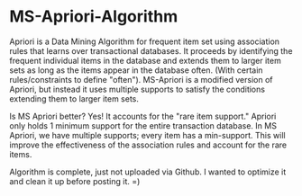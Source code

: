 # MS-Apriori-Algorithm
Apriori is a Data Mining Algorithm for frequent item set using association rules that learns over transactional databases. 
It proceeds by identifying the frequent individual items in the database and extends them to larger item sets as long as
the items appear in the database often. (With certain rules/constraints to define "often").
MS-Apriori is a modified version of Apriori, but instead it uses multiple supports to satisfy the conditions extending them to larger item sets.

Is MS Apriori better? Yes! It accounts for the "rare item support." Apriori only holds 1 minimum support for the entire transaction database.
In MS Apriori, we have multiple supports; every item has a min-support. This will improve the effectiveness of the association rules and account
for the rare items.

Algorithm is complete, just not uploaded via Github. I wanted to optimize it and clean it up before posting it. =)
